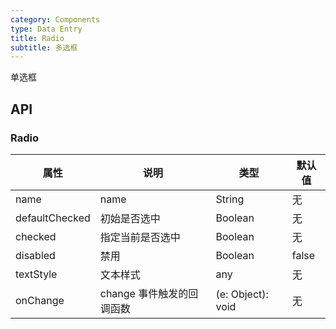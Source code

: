 ```yaml
---
category: Components
type: Data Entry
title: Radio
subtitle: 多选框
---
```


单选框

## API

### Radio

属性 | 说明 | 类型 | 默认值
----|-----|------|------
| name    |   name  | String |   无  |
| defaultChecked |   初始是否选中   | Boolean  | 无  |
| checked    |   指定当前是否选中  | Boolean  | 无  |
| disabled      |  禁用  | Boolean |  false  |
| textStyle      |  文本样式  | any |  无  |
| onChange    | change 事件触发的回调函数 | (e: Object): void |   无  |
